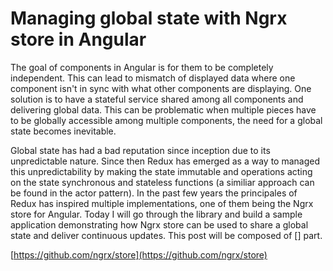 # Managing global state with Ngrx store in Angular

The goal of components in Angular is for them to be completely independent. This can lead to mismatch of displayed data where one component isn't in sync with what other components are displaying. One solution is to have a stateful service shared among all components and delivering global data. This can be problematic when multiple pieces have to be globally accessible among multiple components, the need for a global state becomes inevitable.

Global state has had a bad reputation since inception due to its unpredictable nature. 
Since then Redux has emerged as a way to managed this unpredictability by making the state immutable and  operations acting on the state synchronous and stateless functions (a similiar approach can be found in the actor pattern). 
In the past few years the principales of Redux has inspired multiple implementations, one of them being the Ngrx store for Angular.
Today I will go through the library and build a sample application demonstrating how Ngrx store can be used to share a global state and deliver continuous updates. This post will be composed of [] part.

[https://github.com/ngrx/store](https://github.com/ngrx/store)